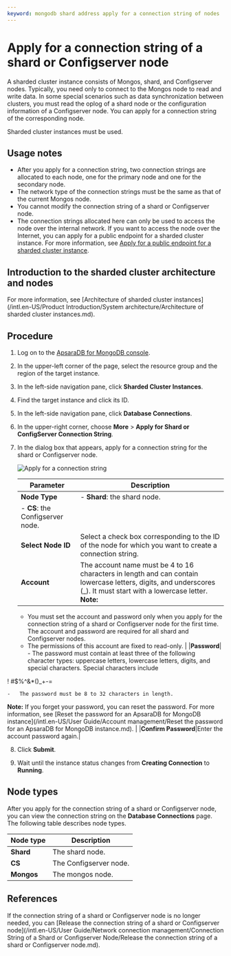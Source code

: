 ```yaml
---
keyword: mongodb shard address apply for a connection string of nodes
---
```


# Apply for a connection string of a shard or Configserver node

A sharded cluster instance consists of Mongos, shard, and Configserver nodes. Typically, you need only to connect to the Mongos node to read and write data. In some special scenarios such as data synchronization between clusters, you must read the oplog of a shard node or the configuration information of a Configserver node. You can apply for a connection string of the corresponding node.

Sharded cluster instances must be used.

## Usage notes

-   After you apply for a connection string, two connection strings are allocated to each node, one for the primary node and one for the secondary node.
-   The network type of the connection strings must be the same as that of the current Mongos node.
-   You cannot modify the connection string of a shard or Configserver node.
-   The connection strings allocated here can only be used to access the node over the internal network. If you want to access the node over the Internet, you can apply for a public endpoint for a sharded cluster instance. For more information, see [Apply for a public endpoint for a sharded cluster instance]().

## Introduction to the sharded cluster architecture and nodes

For more information, see [Architecture of sharded cluster instances](/intl.en-US/Product Introduction/System architecture/Architecture of sharded cluster instances.md).

## Procedure

1.  Log on to the [ApsaraDB for MongoDB console](https://mongodb.console.aliyun.com/).

2.  In the upper-left corner of the page, select the resource group and the region of the target instance.

3.  In the left-side navigation pane, click **Sharded Cluster Instances**.

4.  Find the target instance and click its ID.

5.  In the left-side navigation pane, click **Database Connections**.

6.  In the upper-right corner, choose **More** \> **Apply for Shard or ConfigServer Connection String**.

7.  In the dialog box that appears, apply for a connection string for the shard or Configserver node.

    ![Apply for a connection string](https://static-aliyun-doc.oss-accelerate.aliyuncs.com/assets/img/en-US/9935298951/p58471.png)

    |Parameter|Description|
    |---------|-----------|
    |**Node Type**|    -   **Shard**: the shard node.
    -   **CS**: the Configserver node. |
    |**Select Node ID**|Select a check box corresponding to the ID of the node for which you want to create a connection string.|
    |**Account**|The account name must be 4 to 16 characters in length and can contain lowercase letters, digits, and underscores \(\_\). It must start with a lowercase letter. **Note:**

    -   You must set the account and password only when you apply for the connection string of a shard or Configserver node for the first time. The account and password are required for all shard and Configserver nodes.
    -   The permissions of this account are fixed to read-only. |
    |**Password**|    -   The password must contain at least three of the following character types: uppercase letters, lowercase letters, digits, and special characters. Special characters include

! \#$%^&\*\(\)\_+-=

    -   The password must be 8 to 32 characters in length.
**Note:** If you forget your password, you can reset the password. For more information, see [Reset the password for an ApsaraDB for MongoDB instance](/intl.en-US/User Guide/Account management/Reset the password for an ApsaraDB for MongoDB instance.md). |
    |**Confirm Password**|Enter the account password again.|

8.  Click **Submit**.

9.  Wait until the instance status changes from **Creating Connection** to **Running**.


## Node types

After you apply for the connection string of a shard or Configserver node, you can view the connection string on the **Database Connections** page. The following table describes node types.

|Node type|Description|
|---------|-----------|
|**Shard**|The shard node.|
|**CS**|The Configserver node.|
|**Mongos**|The mongos node.|

## References

If the connection string of a shard or Configserver node is no longer needed, you can [Release the connection string of a shard or Configserver node](/intl.en-US/User Guide/Network connection management/Connection String of a Shard or Configserver Node/Release the connection string of a shard or Configserver node.md).


